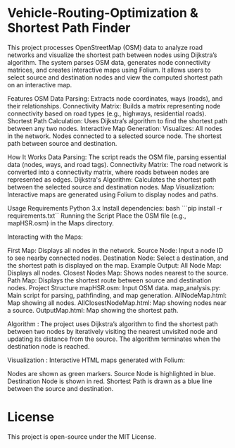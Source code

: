 # Vehicle-Routing-Optimization & Shortest Path Finder
This project processes OpenStreetMap (OSM) data to analyze road networks and visualize the shortest path between nodes using Dijkstra’s algorithm. The system parses OSM data, generates node connectivity matrices, and creates interactive maps using Folium. It allows users to select source and destination nodes and view the computed shortest path on an interactive map.

Features
OSM Data Parsing: Extracts node coordinates, ways (roads), and their relationships.
Connectivity Matrix: Builds a matrix representing node connectivity based on road types (e.g., highways, residential roads).
Shortest Path Calculation: Uses Dijkstra’s algorithm to find the shortest path between any two nodes.
Interactive Map Generation: Visualizes:
All nodes in the network.
Nodes connected to a selected source node.
The shortest path between source and destination.


How It Works
Data Parsing: The script reads the OSM file, parsing essential data (nodes, ways, and road tags).
Connectivity Matrix: The road network is converted into a connectivity matrix, where roads between nodes are represented as edges.
Dijkstra's Algorithm: Calculates the shortest path between the selected source and destination nodes.
Map Visualization: Interactive maps are generated using Folium to display nodes and paths.



Usage Requirements
Python 3.x
Install dependencies:
bash
```pip install -r requirements.txt``
Running the Script
Place the OSM file (e.g., mapHSR.osm) in the Maps directory.


Interacting with the Maps:

First Map: Displays all nodes in the network.
Source Node: Input a node ID to see nearby connected nodes.
Destination Node: Select a destination, and the shortest path is displayed on the map.
Example Output:
All Node Map: Displays all nodes.
Closest Nodes Map: Shows nodes nearest to the source.
Path Map: Displays the shortest route between source and destination nodes.
Project Structure
mapHSR.osm: Input OSM data.
map_analysis.py: Main script for parsing, pathfinding, and map generation.
AllNodeMap.html: Map showing all nodes.
AllClosestNodeMap.html: Map showing nodes near a source.
OutputMap.html: Map showing the shortest path.


Algorithm :
The project uses Dijkstra’s algorithm to find the shortest path between two nodes by iteratively visiting the nearest unvisited node and updating its distance from the source. The algorithm terminates when the destination node is reached.

Visualization :
Interactive HTML maps generated with Folium:

Nodes are shown as green markers.
Source Node is highlighted in blue.
Destination Node is shown in red.
Shortest Path is drawn as a blue line between the source and destination.



# License
This project is open-source under the MIT License.


